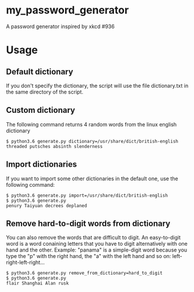 # my_password_generator
A password generator inspired by xkcd #936

# Usage

## Default dictionary

If you don't specify the dictionary, the script will use the file dictionary.txt in the same directory of the script.

## Custom dictionary

The following command returns 4 random words from the linux english dictionary
```shell
$ python3.6 generate.py dictionary=/usr/share/dict/british-english
threaded putsches absinth slenderness
```

## Import dictionaries

If you want to import some other dictionaries in the default one, use the following command:
```shell
$ python3.6 generate.py import=/usr/share/dict/british-english
$ python3.6 generate.py
penury Taiyuan decrees deplaned
```

## Remove hard-to-digit words from dictionary

You can also remove the words that are difficult to digit.
An easy-to-digit word is a word conaining letters that you have to digit alternatively with one hand and the other.
Example: "panama" is a simple-digit word because you type the "p" with the right hand, the "a" with the left hand and so on: left-right-left-right...
```shell
$ python3.6 generate.py remove_from_dictionary=hard_to_digit
$ python3.6 generate.py
flair Shanghai Alan rusk
```
